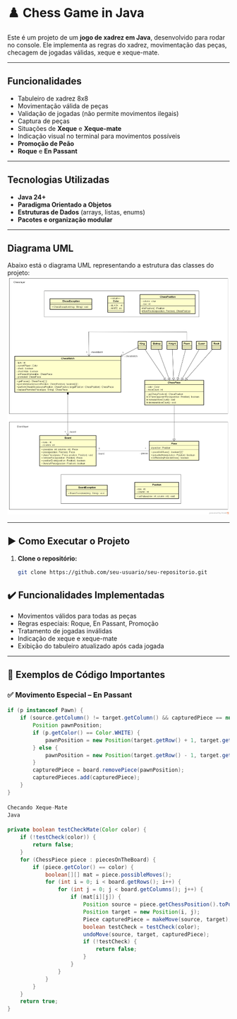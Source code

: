# ♟️ Chess Game in Java

Este é um projeto de um **jogo de xadrez em Java**, desenvolvido para rodar no console. Ele implementa as regras do xadrez, movimentação das peças, checagem de jogadas válidas, xeque e xeque-mate.

---

## Funcionalidades

- Tabuleiro de xadrez 8x8
- Movimentação válida de peças
- Validação de jogadas (não permite movimentos ilegais)
- Captura de peças
- Situações de **Xeque** e **Xeque-mate**
- Indicação visual no terminal para movimentos possíveis
- **Promoção de Peão**
- **Roque** e **En Passant**

---

##  Tecnologias Utilizadas

- **Java 24+**
- **Paradigma Orientado a Objetos**
- **Estruturas de Dados** (arrays, listas, enums)
- **Pacotes e organização modular**

---


##  Diagrama UML

Abaixo está o diagrama UML representando a estrutura das classes do projeto: ![Diagrama de Classes](src/images/chess-system-design.png)

---

## ▶️ Como Executar o Projeto

1. **Clone o repositório:**
   ```bash
   git clone https://github.com/seu-usuario/seu-repositorio.git

## ✔️ Funcionalidades Implementadas

* Movimentos válidos para todas as peças
* Regras especiais: Roque, En Passant, Promoção
* Tratamento de jogadas inválidas
* Indicação de xeque e xeque-mate
* Exibição do tabuleiro atualizado após cada jogada

---

## 🔑 Exemplos de Código Importantes

### ✅ Movimento Especial – En Passant

```java
if (p instanceof Pawn) {
    if (source.getColumn() != target.getColumn() && capturedPiece == null) {
        Position pawnPosition;
        if (p.getColor() == Color.WHITE) {
            pawnPosition = new Position(target.getRow() + 1, target.getColumn());
        } else {
            pawnPosition = new Position(target.getRow() - 1, target.getColumn());
        }
        capturedPiece = board.removePiece(pawnPosition);
        capturedPieces.add(capturedPiece);
    }
}

Checando Xeque-Mate
Java

private boolean testCheckMate(Color color) {
    if (!testCheck(color)) {
        return false;
    }
    for (ChessPiece piece : piecesOnTheBoard) {
        if (piece.getColor() == color) {
            boolean[][] mat = piece.possibleMoves();
            for (int i = 0; i < board.getRows(); i++) {
                for (int j = 0; j < board.getColumns(); j++) {
                    if (mat[i][j]) {
                        Position source = piece.getChessPosition().toPosition();
                        Position target = new Position(i, j);
                        Piece capturedPiece = makeMove(source, target);
                        boolean testCheck = testCheck(color);
                        undoMove(source, target, capturedPiece);
                        if (!testCheck) {
                            return false;
                        }
                    }
                }
            }
        }
    }
    return true;
}

